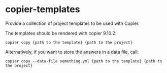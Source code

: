 # copier-templates
Provide a collection of project templates to be used with Copier.

The templates should be rendered with copier 9.10.2:

```
copier copy {path to the template} {path to the project}
```

Alternatively, if you want to store the answers in a data file, call:

```
copier copy --data-file something.yml {path to the template} {path to the project}
```
